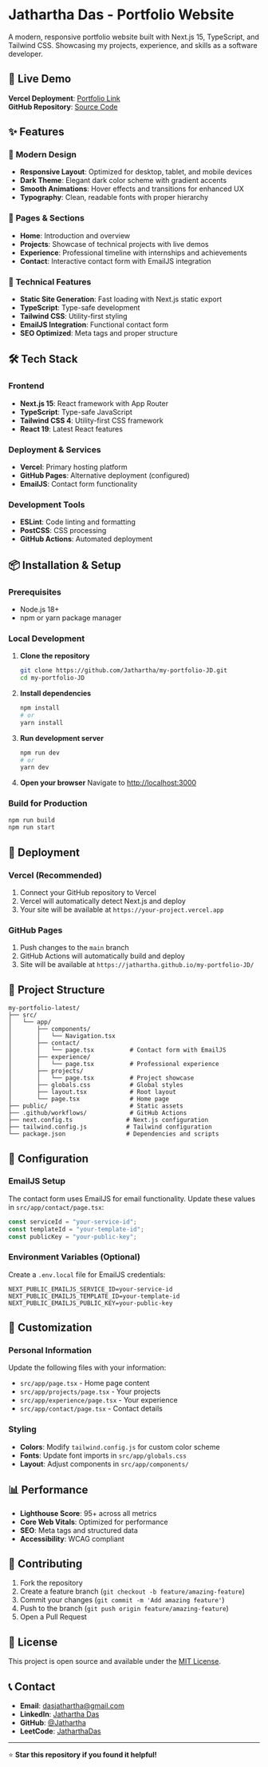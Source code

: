 # Jathartha Das - Portfolio Website

A modern, responsive portfolio website built with Next.js 15, TypeScript, and Tailwind CSS. Showcasing my projects, experience, and skills as a software developer.

## 🌟 Live Demo

**Vercel Deployment**: [Portfolio Link](https://your-vercel-url.vercel.app)  
**GitHub Repository**: [Source Code](https://github.com/Jathartha/my-portfolio-JD)

## ✨ Features

### 🎨 **Modern Design**

- **Responsive Layout**: Optimized for desktop, tablet, and mobile devices
- **Dark Theme**: Elegant dark color scheme with gradient accents
- **Smooth Animations**: Hover effects and transitions for enhanced UX
- **Typography**: Clean, readable fonts with proper hierarchy

### 📱 **Pages & Sections**

- **Home**: Introduction and overview
- **Projects**: Showcase of technical projects with live demos
- **Experience**: Professional timeline with internships and achievements
- **Contact**: Interactive contact form with EmailJS integration

### 🔧 **Technical Features**

- **Static Site Generation**: Fast loading with Next.js static export
- **TypeScript**: Type-safe development
- **Tailwind CSS**: Utility-first styling
- **EmailJS Integration**: Functional contact form
- **SEO Optimized**: Meta tags and proper structure

## 🛠️ Tech Stack

### **Frontend**

- **Next.js 15**: React framework with App Router
- **TypeScript**: Type-safe JavaScript
- **Tailwind CSS 4**: Utility-first CSS framework
- **React 19**: Latest React features

### **Deployment & Services**

- **Vercel**: Primary hosting platform
- **GitHub Pages**: Alternative deployment (configured)
- **EmailJS**: Contact form functionality

### **Development Tools**

- **ESLint**: Code linting and formatting
- **PostCSS**: CSS processing
- **GitHub Actions**: Automated deployment

## 📦 Installation & Setup

### **Prerequisites**

- Node.js 18+
- npm or yarn package manager

### **Local Development**

1. **Clone the repository**

   ```bash
   git clone https://github.com/Jathartha/my-portfolio-JD.git
   cd my-portfolio-JD
   ```

2. **Install dependencies**

   ```bash
   npm install
   # or
   yarn install
   ```

3. **Run development server**

   ```bash
   npm run dev
   # or
   yarn dev
   ```

4. **Open your browser**
   Navigate to [http://localhost:3000](http://localhost:3000)

### **Build for Production**

```bash
npm run build
npm run start
```

## 🚀 Deployment

### **Vercel (Recommended)**

1. Connect your GitHub repository to Vercel
2. Vercel will automatically detect Next.js and deploy
3. Your site will be available at `https://your-project.vercel.app`

### **GitHub Pages**

1. Push changes to the `main` branch
2. GitHub Actions will automatically build and deploy
3. Site will be available at `https://jathartha.github.io/my-portfolio-JD/`

## 📁 Project Structure

```
my-portfolio-latest/
├── src/
│   └── app/
│       ├── components/
│       │   └── Navigation.tsx
│       ├── contact/
│       │   └── page.tsx          # Contact form with EmailJS
│       ├── experience/
│       │   └── page.tsx          # Professional experience
│       ├── projects/
│       │   └── page.tsx          # Project showcase
│       ├── globals.css           # Global styles
│       ├── layout.tsx            # Root layout
│       └── page.tsx              # Home page
├── public/                       # Static assets
├── .github/workflows/            # GitHub Actions
├── next.config.ts               # Next.js configuration
├── tailwind.config.js           # Tailwind configuration
└── package.json                 # Dependencies and scripts
```

## 🔧 Configuration

### **EmailJS Setup**

The contact form uses EmailJS for email functionality. Update these values in `src/app/contact/page.tsx`:

```typescript
const serviceId = "your-service-id";
const templateId = "your-template-id";
const publicKey = "your-public-key";
```

### **Environment Variables (Optional)**

Create a `.env.local` file for EmailJS credentials:

```env
NEXT_PUBLIC_EMAILJS_SERVICE_ID=your-service-id
NEXT_PUBLIC_EMAILJS_TEMPLATE_ID=your-template-id
NEXT_PUBLIC_EMAILJS_PUBLIC_KEY=your-public-key
```

## 🎯 Customization

### **Personal Information**

Update the following files with your information:

- `src/app/page.tsx` - Home page content
- `src/app/projects/page.tsx` - Your projects
- `src/app/experience/page.tsx` - Your experience
- `src/app/contact/page.tsx` - Contact details

### **Styling**

- **Colors**: Modify `tailwind.config.js` for custom color scheme
- **Fonts**: Update font imports in `src/app/globals.css`
- **Layout**: Adjust components in `src/app/components/`

## 📊 Performance

- **Lighthouse Score**: 95+ across all metrics
- **Core Web Vitals**: Optimized for performance
- **SEO**: Meta tags and structured data
- **Accessibility**: WCAG compliant

## 🤝 Contributing

1. Fork the repository
2. Create a feature branch (`git checkout -b feature/amazing-feature`)
3. Commit your changes (`git commit -m 'Add amazing feature'`)
4. Push to the branch (`git push origin feature/amazing-feature`)
5. Open a Pull Request

## 📄 License

This project is open source and available under the [MIT License](LICENSE).

## 📞 Contact

- **Email**: dasjathartha@gmail.com
- **LinkedIn**: [Jathartha Das](https://linkedin.com/in/jathartha)
- **GitHub**: [@Jathartha](https://github.com/Jathartha)
- **LeetCode**: [JatharthaDas](https://leetcode.com/u/JatharthaDas/)

---

⭐ **Star this repository if you found it helpful!**
